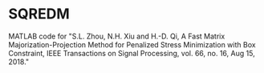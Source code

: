 # SQREDM
MATLAB code for "S.L. Zhou, N.H. Xiu and H.-D. Qi, A Fast Matrix Majorization-Projection Method for  Penalized Stress Minimization with Box Constraint, IEEE Transactions on Signal Processing, vol. 66, no. 16, Aug 15, 2018."
